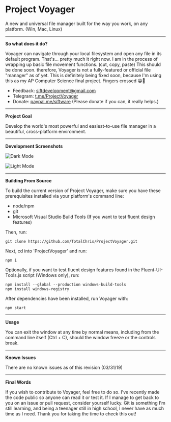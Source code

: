 # Project Voyager
A new and universal file manager built for the way you work, on any platform. (Win, Mac, Linux)

***
**So what does it do?**

Voyager can navigate through your local filesystem and open any file in its default program. That's... pretty much it right now. I am in the process of wrapping up basic file movement functions. (cut, copy, paste) This should be done soon. therefore, Voyager is not a fully-featured or official file "manager" as of yet. This is definitely being fixed soon, because I'm using this as my AP Computer Science final project. Fingers crossed 😁🤞

* Feedback: siftdevelopment@gmail.com
* Telegram: [t.me/ProjectVoyager](https://t.me/ProjectVoyager)
* Donate: [paypal.me/siftware](https://paypal.me/siftware)
(Please donate if you can, it really helps.)

***
**Project Goal**

Develop the world's most powerful and easiest-to-use file manager in a beautiful, cross-platform environment.
***
**Development Screenshots**

![Dark Mode](https://github.com/TotalChris/ProjectVoyager/blob/master/bin/scr/dark.png?raw=true "Voyager in a beautiful dark mode")

![Light Mode](https://github.com/TotalChris/ProjectVoyager/blob/master/bin/scr/light.png?raw=true "Voyager in an eye-searing (but elegant) light mode")

***
**Building From Source**

To build the current version of Project Voyager, make sure you have these prerequisites installed via your platform's command line:

* node/npm
* git
* Microsoft Visual Studio Build Tools (If you want to test fluent design features)

Then, run:

```
git clone https://github.com/TotalChris/ProjectVoyager.git
```

Next, cd into 'ProjectVoyager' and run:

```
npm i
```

Optionally, if you want to test fluent design features found in the Fluent-UI-Tools.js script (Windows only), run:

```
npm install --global --production windows-build-tools
npm install windows-registry
```

After dependencies have been installed, run Voyager with:

```
npm start
```

***
**Usage**

You can exit the window at any time by normal means, including from the command line itself (Ctrl + C), should the window freeze or the controls break.

***
**Known Issues**

There are no known issues as of this revision (03/31/19)
***
**Final Words**

If you wish to contribute to Voyager, feel free to do so. I've recently made the code public so anyone can read it or test it. If I manage to get back to you on an issue or pull request, consider yourself lucky. Git is something I'm still learning, and being a teenager still in high school, I never have as much time as I need. Thank you for taking the time to check this out!

